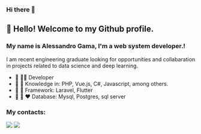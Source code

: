 ### Hi there 👋

## 👋 Hello! Welcome to my Github profile.
### My name is Alessandro Gama, I'm a web system developer.!
I am recent engineering graduate looking for opportunities and collabaration in projects related to data science and deep learning.
- 🔭 🧑‍💼 Developer
- 🌱 💙 Knowledge in: PHP, Vue.js, C#, Javascript, among others.
- 🤝 💚 Framework: Laravel, Flutter 
- 🤝 💚 ❤️ Database: Mysql, Postgres, sql server 
### My contacts:

<div>
<a href = "mailto:alessandroolavogama@gmail.com"><img src="https://img.shields.io/badge/Gmail-D14836?style=for-the-badge&logo=gmail&logoColor=white" target="_blank"></a>
<a href="https://www.linkedin.com/in/olavogama" target="_blank"><img src="https://img.shields.io/badge/-LinkedIn-%230077B5?style=for-the-badge&logo=linkedin&logoColor=white" target="_blank"></a>   
</div>





